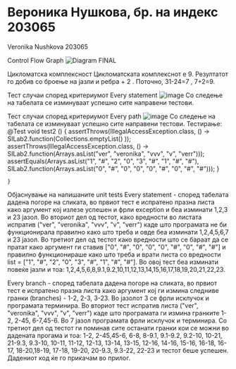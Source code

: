 # Вероника Нушкова, бр. на индекс 203065
Veronika Nushkova 203065

Control Flow Graph
![Diagram FINAL](https://user-images.githubusercontent.com/102096318/171693754-5c97e68e-92bc-4fc0-a305-e479d12b6f4b.png)


Цикломатска комплексност
Цикломатската комплекснот е 9. Резултатот го добив со броење на јазли и ребра + 2 . Поточно, 31-24=7 , 7+2=9.


Тест случаи според критериумот Every statement
![image](https://user-images.githubusercontent.com/102096318/171853654-cbf25a27-040b-4821-966b-1ca68da3064a.png)
 Со следење на табелата се изминуваат успешно сите направени тестови.

Тест случаи според критериумот Every path
![image](https://user-images.githubusercontent.com/102096318/171853901-f45dbfbe-3a0e-4ed5-a6d5-a630f3f85933.png)
Со следење на табелата се изминуваат успешно сите направени тестови.
Тестирање:
@Test
    void test2 () {
        assertThrows(IllegalAccessException.class, () -> SILab2.function(Collections.emptyList() ));
        assertThrows(IllegalAccessException.class, () -> SILab2.function(Arrays.asList("ver", "veronika", "vvv", "v", "verr")));
        assertEquals(Arrays.asList("1", "#", "2", "0", "3", "#", "1", "#", "#"), SILab2.function(Arrays.asList("0", "#", "0", "0", "0", "#", "0", "#", "#"))); }

    }

Објаснување на напишаните unit tests
Every statement - според табелата дадена погоре на сликата, во првиот тест е испратено празна листа како аргумент кој излезе успешен и фрли exception и беа изминати 1,2,3 и 23 јазол. Во вториот дел од тестот, како вредности во листата испратив 
("ver", "veronika", "vvv", "v", "verr") каде што програмата не би функционирала правилно како што треба и овде беа изминати 1,2,4,5,6,7 и 23 јазол. Во третиот дел од тестот како вредности што се бараат да се пратат како аргумент ги ставив  ["0", "#", "0", "0", "0", "#", "0", "#", "#"] и правилно функционираше како што треба и врати листа со вредности list =  ["1", "#", "2", "0", "3", "#", "1", "#", "#"].  Во овој тест беа изминати повеќе јазли и тоа: 1,2,4,5,6,8,9.1,9.2,10,11,12,13,14,15,16,17,18,19,20,21,22,23.

Every branch - според табелата дадена погоре на сликата, во првиот тест е испратено празна листа како аргумент кој ги измина следниве гранки (branches) - 1-2, 2-3, 3-23. Во јазолот 3 се фрли исклучок и програмата терминира. Во вториот тест испратив листа ("ver", "veronika", "vvv", "v", "verr") каде што програмата ги измина гранките 1-2, 2-45, 6-7,45-6. Во 7 јазол програмата фрли исклучок и терминира. Со третиот дел од тестот ги поминав сите останати гранки кои се можни во дадената прогама и тоа: 1-2, 2-45,45-6, 6-8, 8-9.1, 9.1-9.2, 9.2-10, 10-21, 21-9.3, 9.3-10, 10-11, 11-12, 12-13, 13-14, 13-15, 12-16, 14-16, 15-16, 16-18, 16-17, 18-20,18-19, 17-18, 19-20, 20-9.3, 9.3-22, 22-23 и тестот беше успешен.
Дадениот код ќе го прикачам во прилог.
